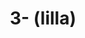 ---
inv_num: 2020-041
add_credit:
url: 2020-041-illa
title: 3- (lilla)
year: '2020'
display_year: '2020'
medium: IQDemy Premium UV ink on IKEA MELLTORP table tops
dims:
pitch:
ps:
live_url:
youtube:
related_code:
subheading:
download:
commission:
related:
layout: things-i-made
---